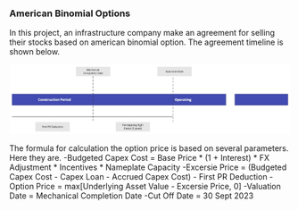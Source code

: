 <a name="readme-top"></a>
### American Binomial Options

In this project, an infrastructure company make an agreement for selling their stocks based on american binomial option.
The agreement timeline is shown below.


<div align="center">
  <a href="https://github.com/pycodesid/business-and-finances/american-binomial-options">
    <img src="images/picture1.jpg" alt="Logo">
  </a>
</div>




The formula for calculation the option price is based on several parameters. Here they are.
-Budgeted Capex Cost = Base Price * (1 + Interest) * FX Adjustment * Incentives * Nameplate Capacity
-Excersie Price = (Budgeted Capex Cost - Capex Loan - Accrued Capex Cost) - First PR Deduction
-Option Price = max[Underlying Asset Value - Excersie Price, 0]
-Valuation Date = Mechanical Completion Date
-Cut Off Date  = 30 Sept 2023




